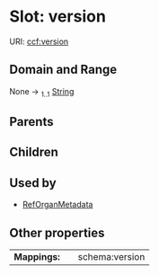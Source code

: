 
# Slot: version




URI: [ccf:version](http://purl.org/ccf/version)


## Domain and Range

None &#8594;  <sub>1..1</sub> [String](types/String.md)

## Parents


## Children


## Used by

 * [RefOrganMetadata](RefOrganMetadata.md)

## Other properties

|  |  |  |
| --- | --- | --- |
| **Mappings:** | | schema:version |

